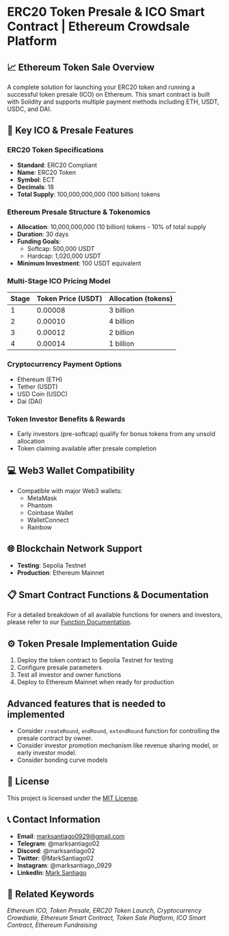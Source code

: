 # ERC20 Token Presale & ICO Smart Contract | Ethereum Crowdsale Platform

## 📈 Ethereum Token Sale Overview
A complete solution for launching your ERC20 token and running a successful token presale (ICO) on Ethereum. This smart contract is built with Solidity and supports multiple payment methods including ETH, USDT, USDC, and DAI.

## 🚀 Key ICO & Presale Features

### ERC20 Token Specifications
- **Standard**: ERC20 Compliant
- **Name**: ERC20 Token
- **Symbol**: ECT
- **Decimals**: 18
- **Total Supply**: 100,000,000,000 (100 billion) tokens

### Ethereum Presale Structure & Tokenomics
- **Allocation**: 10,000,000,000 (10 billion) tokens - 10% of total supply
- **Duration**: 30 days
- **Funding Goals**:
  - Softcap: 500,000 USDT
  - Hardcap: 1,020,000 USDT
- **Minimum Investment**: 100 USDT equivalent

### Multi-Stage ICO Pricing Model
| Stage | Token Price (USDT) | Allocation (tokens) |
|-------|-------------------|---------------------|
| 1     | 0.00008           | 3 billion           |
| 2     | 0.00010           | 4 billion           |
| 3     | 0.00012           | 2 billion           |
| 4     | 0.00014           | 1 billion           |

### Cryptocurrency Payment Options
- Ethereum (ETH)
- Tether (USDT)
- USD Coin (USDC)
- Dai (DAI)

### Token Investor Benefits & Rewards
- Early investors (pre-softcap) qualify for bonus tokens from any unsold allocation
- Token claiming available after presale completion

## 💻 Web3 Wallet Compatibility
- Compatible with major Web3 wallets:
  - MetaMask
  - Phantom
  - Coinbase Wallet
  - WalletConnect
  - Rainbow

## 🌐 Blockchain Network Support
- **Testing**: Sepolia Testnet
- **Production**: Ethereum Mainnet

## 📋 Smart Contract Functions & Documentation
For a detailed breakdown of all available functions for owners and investors, please refer to our [Function Documentation](https://github.com/BTC415/ERC20-Token-Presale-smart-contract/blob/master/function_description.md).

## ⚙️ Token Presale Implementation Guide
1. Deploy the token contract to Sepolia Testnet for testing
2. Configure presale parameters
3. Test all investor and owner functions
4. Deploy to Ethereum Mainnet when ready for production

## Advanced features that is needed to implemented

- Consider `createRound`, `endRound`, `extendRound` function for controlling the presale contract by owner.
- Consider investor promotion mechanism like revenue sharing model, or early investor model.
- Consider bonding curve models 

## 📜 License
This project is licensed under the [MIT License](./LICENSE).

## 📞 Contact Information
- **Email**: marksantiago0929@gmail.com
- **Telegram**: @marksantiago02
- **Discord**: @marksantiago02
- **Twitter**: @MarkSantiago02
- **Instagram**: @marksantiago_0929
- **LinkedIn**: [Mark Santiago](https://www.linkedin.com/in/mark-santiago-373172339/)

## 🔗 Related Keywords
<i>Ethereum ICO, Token Presale, ERC20 Token Launch, Cryptocurrency Crowdsale, Ethereum Smart Contract, Token Sale Platform, ICO Smart Contract, Ethereum Fundraising</i>

